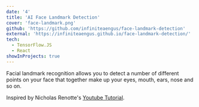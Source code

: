 ```yaml
---
date: '4'
title: 'AI Face Landmark Detection'
cover: 'face-landmark.png'
github: 'https://github.com/infiniteaengus/face-landmark-detection'
external: 'https://infiniteaengus.github.io/face-landmark-detection/'
tech:
  - TensorFlow.JS
  - React
showInProjects: true
---
```


Facial landmark recognition allows you to detect a number of different points on your face that together make up your eyes, mouth, ears, nose and so on.

Inspired by Nicholas Renotte's [Youtube Tutorial](https://www.youtube.com/watch?v=7lXYGDVHUNw).
